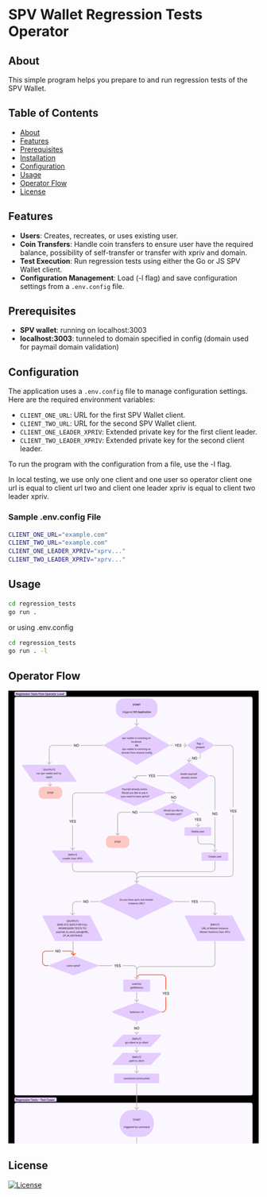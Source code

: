 # SPV Wallet Regression Tests Operator

## About

This simple program helps you prepare to and run regression tests of the SPV Wallet.

## Table of Contents

- [About](#about)
- [Features](#features)
- [Prerequisites](#prerequisites)
- [Installation](#installation)
- [Configuration](#configuration)
- [Usage](#usage)
- [Operator Flow](#operator-flow)
- [License](#license)

## Features

- **Users**: Creates, recreates, or uses existing user.
- **Coin Transfers**: Handle coin transfers to ensure user have the required balance, possibility of self-transfer or transfer with xpriv and domain.
- **Test Execution**: Run regression tests using either the Go or JS SPV Wallet client.
- **Configuration Management**: Load (-l flag) and save configuration settings from a `.env.config` file.

## Prerequisites

- **SPV wallet**: running on localhost:3003
- **localhost:3003**: tunneled to domain specified in config (domain used for paymail domain validation)

## Configuration

The application uses a `.env.config` file to manage configuration settings. Here are the required environment variables:

- `CLIENT_ONE_URL`: URL for the first SPV Wallet client.
- `CLIENT_TWO_URL`: URL for the second SPV Wallet client.
- `CLIENT_ONE_LEADER_XPRIV`: Extended private key for the first client leader.
- `CLIENT_TWO_LEADER_XPRIV`: Extended private key for the second client leader.

To run the program with the configuration from a file, use the -l flag.

In local testing, we use only one client and one user so operator client one url is equal to client url two and client one leader xpriv is equal to client two leader xpriv.

### Sample .env.config File

```bash
CLIENT_ONE_URL="example.com"
CLIENT_TWO_URL="example.com"
CLIENT_ONE_LEADER_XPRIV="xprv..."
CLIENT_TWO_LEADER_XPRIV="xprv..."
```

## Usage

```bash 
cd regression_tests
go run .
```
or using .env.config
```bash 
cd regression_tests
go run . -l
```

## Operator Flow

![Operator Flow](./doc/operator.png)


## License

[![License](https://img.shields.io/github/license/bitcoin-sv/spv-wallet.svg?style=flat&v=3)](LICENSE)
